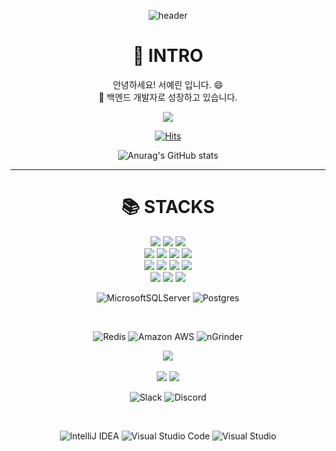 <div align=center> 
  
![header](https://capsule-render.vercel.app/api?type=Slice&text=Developer_yesrin)

### <h1> 👀 INTRO</h1>
안녕하세요! 서예린 입니다. 😄
<br/>
🌱 백엔드 개발자로 성장하고 있습니다.

  

<a href="https://velog.io/@yesrin" target="_blank"><img src="https://img.shields.io/badge/Velog-20c997?style=flat-square&logo=Vimeo&logoColor=white"/></a>

[![Hits](https://hits.seeyoufarm.com/api/count/incr/badge.svg?url=https%3A%2F%2Fgithub.com%2Fyerin%2Fhit-counter&count_bg=%2379C83D&title_bg=%23555555&icon=&icon_color=%23E7E7E7&title=hits&edge_flat=false)](https://hits.seeyoufarm.com)

![Anurag's GitHub stats](https://github-readme-stats.vercel.app/api?username=yesrin&show_icons=true&theme=vue)
<!-- ![Top Langs](https://github-readme-stats.vercel.app/api/top-langs/?username=yesrin&layout=compact&theme=vue) -->
<hr>

### <h1>📚 STACKS</h1>

<img src="https://img.shields.io/badge/java-007396?style=for-the-badge&logo=java&logoColor=white">
<img src="https://img.shields.io/badge/springboot-6DB33F?style=for-the-badge&logo=springboot&logoColor=white">
<img src="https://img.shields.io/badge/gradle-02303A?style=for-the-badge&logo=gradle&logoColor=white">
<br/>


<img src="https://img.shields.io/badge/javascript-F7DF1E?style=for-the-badge&logo=javascript&logoColor=black">
<img src="https://img.shields.io/badge/react-61DAFB?style=for-the-badge&logo=react&logoColor=black">
<img src="https://img.shields.io/badge/vue.js-4FC08D?style=for-the-badge&logo=vue.js&logoColor=white">
<img src="https://img.shields.io/badge/socket.io-010101?style=for-the-badge&logo=socket.io&logoColor=white">
<br/>

<img src="https://img.shields.io/badge/jquery-0769AD?style=for-the-badge&logo=jquery&logoColor=white">
<img src="https://img.shields.io/badge/bootstrap-7952B3?style=for-the-badge&logo=bootstrap&logoColor=white">
<img src="https://img.shields.io/badge/html-E34F26?style=for-the-badge&logo=html5&logoColor=white">
<img src="https://img.shields.io/badge/css-1572B6?style=for-the-badge&logo=css3&logoColor=white">


<br/>

<img src="https://img.shields.io/badge/mysql-4479A1?style=for-the-badge&logo=mysql&logoColor=white">
<img src="https://img.shields.io/badge/mariaDB-003545?style=for-the-badge&logo=mariaDB&logoColor=white">
<img src="https://img.shields.io/badge/oracle-F80000?style=for-the-badge&logo=oracle&logoColor=white">

![MicrosoftSQLServer](https://img.shields.io/badge/Microsoft%20SQL%20Server-CC2927?style=for-the-badge&logo=microsoft%20sql%20server&logoColor=white)
![Postgres](https://img.shields.io/badge/postgres-%23316192.svg?style=for-the-badge&logo=postgresql&logoColor=white)

<br/>

![Redis](https://img.shields.io/badge/Redis-DC382D?style=for-the-badge&logo=redis&logoColor=white) 
![Amazon AWS](https://img.shields.io/badge/Amazon%20AWS-232F3E?style=for-the-badge&logo=amazonaws&logoColor=white) 
![nGrinder](https://img.shields.io/badge/nGrinder-%23ED8B00.svg?style=for-the-badge&logo=naver&logoColor=white) 
<br/>

<img src="https://img.shields.io/badge/linux-FCC624?style=for-the-badge&logo=linux&logoColor=black">

<br/>
<br/>
<img src="https://img.shields.io/badge/github-181717?style=for-the-badge&logo=github&logoColor=white">
<img src="https://img.shields.io/badge/git-F05032?style=for-the-badge&logo=git&logoColor=white">

<br/>

![Slack](https://img.shields.io/badge/Slack-4A154B?style=for-the-badge&logo=slack&logoColor=white)
![Discord](https://img.shields.io/badge/Discord-%235865F2.svg?style=for-the-badge&logo=discord&logoColor=white)

<br/>

![IntelliJ IDEA](https://img.shields.io/badge/IntelliJIDEA-000000.svg?style=for-the-badge&logo=intellij-idea&logoColor=white)
![Visual Studio Code](https://img.shields.io/badge/Visual%20Studio%20Code-0078d7.svg?style=for-the-badge&logo=visual-studio-code&logoColor=white)
![Visual Studio](https://img.shields.io/badge/Visual%20Studio-5C2D91.svg?style=for-the-badge&logo=visual-studio&logoColor=white)

</div>



